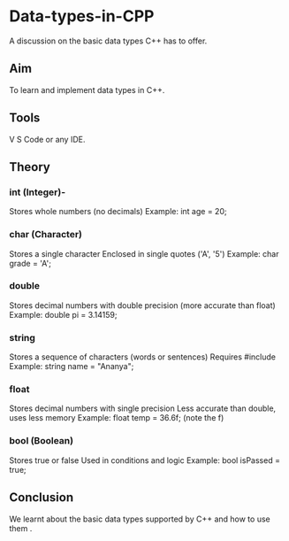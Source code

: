 # Data-types-in-CPP
A discussion on the basic data types C++ has to offer.

## Aim
To learn and implement data types in C++.

## Tools
V S Code or any IDE.

## Theory

### int (Integer)-
Stores whole numbers (no decimals)
Example: int age = 20;

 ### char (Character)
Stores a single character
Enclosed in single quotes ('A', '5')
Example: char grade = 'A';

### double
Stores decimal numbers with double precision (more accurate than float)
Example: double pi = 3.14159;

### string
Stores a sequence of characters (words or sentences)
Requires #include <string>
Example: string name = "Ananya";

### float
Stores decimal numbers with single precision
Less accurate than double, uses less memory
Example: float temp = 36.6f; (note the f)

### bool (Boolean)
Stores true or false
Used in conditions and logic
Example: bool isPassed = true;


## Conclusion
We learnt about the basic data types supported by C++ and how to use them .
